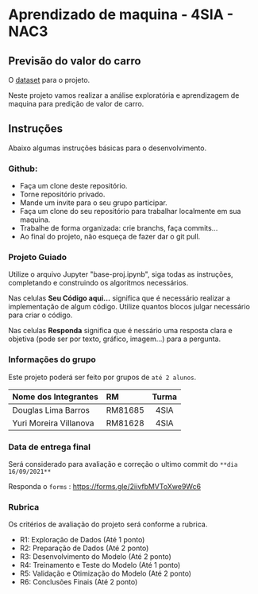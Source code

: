 # Aprendizado de maquina - 4SIA - NAC3 

## Previsão do valor do carro

O [dataset](https://www.kaggle.com/nisargpatel/automobiles/data) para o projeto.

Neste projeto vamos realizar a análise exploratória e aprendizagem de maquina para predição de valor de carro.

## Instruções

Abaixo algumas instruções básicas para o desenvolvimento.

### Github:

   - Faça um clone deste repositório.
   - Torne repositório privado.
   - Mande um invite para o seu grupo participar.  
   - Faça um clone do seu repositório para trabalhar localmente em sua maquina.
   - Trabalhe de forma organizada: crie branchs, faça commits...
   - Ao final do projeto, não esqueça de fazer dar o git pull. 


### Projeto Guiado

Utilize o arquivo Jupyter "base-proj.ipynb", siga todas as instruções, completando e construindo os algoritmos necessários.

Nas celulas **Seu Código aqui...** significa que é necessário realizar a implementação de algum código. Utilize quantos blocos julgar necessário para criar o código.

Nas celulas **Responda** significa que é nessário uma resposta clara e objetiva (pode ser por texto, gráfico, imagem...) para a pergunta.


### Informações do grupo

Este projeto poderá ser feito por grupos de `até 2 alunos`.

| Nome dos Integrantes     | RM             | Turma   |
| :----------------------- | :------------- | :-----: |
| Douglas Lima Barros            | RM81685             |    4SIA     |
| Yuri Moreira Villanova             | RM81628            |     4SIA    |

### Data de entrega final

Será considerado para avaliação e correção o ultimo commit do `**dia 16/09/2021**`

Responda o `forms` :  https://forms.gle/2iivfbMVToXwe9Wc6

### Rubrica 

Os critérios de avaliação do projeto será conforme a rubrica.

- R1: Exploração de Dados (Até 1 ponto)
- R2: Preparação de Dados (Até 2 ponto)
- R3: Desenvolvimento do Modelo (Até 2 ponto)
- R4: Treinamento e Teste do Modelo (Até 1 ponto)
- R5: Validação e Otimização do Modelo (Até 2 ponto)
- R6: Conclusões Finais (Até 2 ponto)

